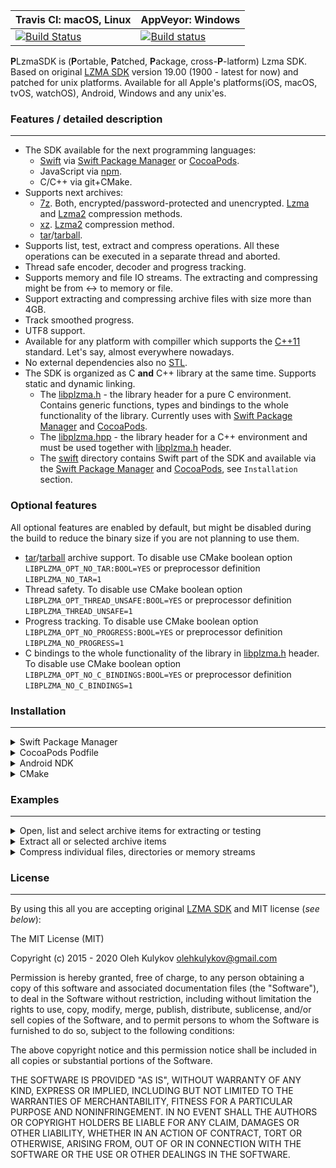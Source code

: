Travis CI: macOS, Linux | AppVeyor: Windows
----------------------- | -----------------
[![Build Status](https://travis-ci.org/OlehKulykov/PLzmaSDK.svg?branch=master)](https://travis-ci.org/OlehKulykov/PLzmaSDK) | [![Build status](https://ci.appveyor.com/api/projects/status/1mb5w6nlht1ar2p8/branch/master?svg=true)](https://ci.appveyor.com/project/OlehKulykov/plzmasdk/branch/master)


**P**LzmaSDK is (**P**ortable, **P**atched, **P**ackage, cross-**P**-latform) Lzma SDK.
Based on original [LZMA SDK] version 19.00 (1900 - latest for now) and patched for unix platforms.
Available for all Apple's platforms(iOS, macOS, tvOS, watchOS), Android, Windows and any unix'es.


### Features / detailed description
-----------
- The SDK available for the next programming languages:
  * [Swift](https://swift.org/) via [Swift Package Manager] or [CocoaPods].
  * JavaScript via [npm].
  * C/C++ via git+CMake.
- Supports next archives:
  * [7z]. Both, encrypted/password-protected and unencrypted. [Lzma] and [Lzma2] compression methods.
  * [xz]. [Lzma2] compression method.
  * [tar]/[tarball].
- Supports list, test, extract and compress operations. All these operations can be executed in a separate thread and aborted.
- Thread safe encoder, decoder and progress tracking.
- Supports memory and file IO streams. The extracting and compressing might be from <-> to memory or file.
- Support extracting and compressing archive files with size more than 4GB.
- Track smoothed progress.
- UTF8 support.
- Available for any platform with compiller which supports the [C++11] standard. Let's say, almost everywhere nowadays.
- No external dependencies also no [STL].
- The SDK is organized as C **and** C++ library at the same time. Supports static and dynamic linking.
  * The [libplzma.h] - the library header for a pure C environment. Contains generic functions, types and bindings to the whole functionality of the library. Currently uses with [Swift Package Manager] and [CocoaPods].
  * The [libplzma.hpp] - the library header for a C++ environment and must be used together with [libplzma.h] header.
  * The [swift](https://github.com/OlehKulykov/PLzmaSDK/tree/master/swift) directory contains Swift part of the SDK and available via the [Swift Package Manager] and [CocoaPods], see ```Installation``` section.

### Optional features
All optional features are enabled by default, but might be disabled during the build to reduce the binary size if you are not planning to use them.

- [tar]/[tarball] archive support. To disable use CMake boolean option `LIBPLZMA_OPT_NO_TAR:BOOL=YES` or preprocessor definition `LIBPLZMA_NO_TAR=1`
- Thread safety. To disable use CMake boolean option `LIBPLZMA_OPT_THREAD_UNSAFE:BOOL=YES` or preprocessor definition `LIBPLZMA_THREAD_UNSAFE=1`
- Progress tracking. To disable use CMake boolean option `LIBPLZMA_OPT_NO_PROGRESS:BOOL=YES` or preprocessor definition `LIBPLZMA_NO_PROGRESS=1`
- C bindings to the whole functionality of the library in [libplzma.h] header. To disable use CMake boolean option `LIBPLZMA_OPT_NO_C_BINDINGS:BOOL=YES` or preprocessor definition `LIBPLZMA_NO_C_BINDINGS=1`


### Installation
-----------
<details>
<summary>Swift Package Manager</summary>

```swift
.package(url: "https://github.com/OlehKulykov/PLzmaSDK.git", .exact("0.0.5"))
```

</details>
<details>
<summary>CocoaPods Podfile</summary>

```ruby
use_frameworks!
platform :ios, '8.0'

target '<REPLACE_WITH_YOUR_TARGET>' do
    pod 'PLzmaSDK', :inhibit_warnings => true
end
```

</details>
<details>
<summary>Android NDK</summary>
  
```bash
cd <PATH_TO_ANDROID_NDK>
./ndk-build NDK_PROJECT_PATH=<PATH_TO_PLZMASDK>/PLzmaSDK/android
```

</details>
<details>
<summary>CMake</summary>

<details>
<summary>Unix</summary>
  
```bash
cd PLzmaSDK
mkdir build
cd build
cmake -DCMAKE_BUILD_TYPE=Release ..
make -j4
```
  
</details>
<details>
<summary>Windows</summary>
  
```bash
cd PLzmaSDK
md build
cd build
cmake -DCMAKE_BUILD_TYPE=Release ..
cmake --build . --config Release --parallel 4
```
  
</details>
</details>


### Examples
-----------
<details>
<summary>Open, list and select archive items for extracting or testing</summary> 
  
The process consists of three steps:
1. Create a source input stream for reading archive file content. The input stream might be created with:
   1. The path to an archive file.
   2. The archive's file content in memory.
   3. The custom read/seek callbacks(C/C++ only).
2. Create decoder with source input stream, type of archive and optional delegate.
   1. Optionaly provide the password to open the archive.
3. Select archive items for extracting or testing.
   1. Select all archive items.
   2. Get the number of items, iterate items by index, filter and select items.
  
<details>
<summary>Swift</summary>

```swift
do {
    // 1. Create a source input stream for reading archive file content.
    //  1.1. Create a source input stream with the path to an archive file.
    let archivePath = try Path("path/to/archive")
    let archivePathInStream = try InStream(path: archivePath)

    //  1.2. Create a source input stream with the file content in memory.
    let archiveData = Data(bytesNoCopy: <FILE DATA>, count: <FILE SIZE>, deallocator: .none)
    let archiveDataInStream = try InStream(dataNoCopy: archiveData) // also available Data(dataCopy: Data)

    // 2. Create decoder with source input stream, type of archive and optional delegate.
    let decoder = try Decoder(stream: archiveDataInStream /* archivePathInStream */, fileType: .sevenZ, delegate: self)
    
    //  2.1. Optionaly provide the password to open/list/test/extract the archive items.
    try decoder.setPassword("1234")
    
    let opened = try decoder.open()
    
    // 3. Select archive items for extracting or testing.
    //  3.1. Select all archive items.
    let allArchiveItems = try decoder.items()
    
    //  3.2. Get the number of items, iterate items by index, filter and select items.
    let numberOfArchiveItems = try decoder.count()
    let selectedItemsDuringIteration = try ItemArray(capacity: numberOfArchiveItems)
    for itemIndex in 0..<numberOfArchiveItems {
        let item = try decoder.item(at: itemIndex)
        try selectedItemsDuringIteration.add(item: item)
    }
    ...
} catch let exception as Exception {
    print("Exception: \(exception)")
}
```

</details>
<details>
<summary>C++</summary>

```cpp
try {
    // 1. Create a source input stream for reading archive file content.
    //  1.1. Create a source input stream with the path to an archive file.
    Path archivePath("path/to/archive"); // Path(L"C:\\\\path\\to\\archive");
    auto archivePathInStream = makeSharedInStream(archivePath /* std::move(archivePath) */);
    
    //  1.2. Create a source input stream with the file content in memory.
    auto archiveDataInStream = makeSharedInStream(<FILE DATA>, <FILE SIZE>);
    
    // 2. Create decoder with source input stream, type of archive and provide optional delegate.
    auto decoder = makeSharedDecoder(archiveDataInStream, plzma_file_type_7z);
    decoder->setProgressDelegate(this);
    
    //  2.1. Optionaly provide the password to open/list/test/extract the archive items.
    decoder->setPassword("1234"); // decoder->setPassword(L"1234");
        
    bool opened = decoder->open();
    
    // 3. Select archive items for extracting or testing.
    //  3.1. Select all archive items.
    auto allArchiveItems = decoder->items();

    //  3.2. Get the number of items, iterate items by index, filter and select items.
    size_t numberOfArchiveItems = decoder->count();
    auto selectedItemsDuringIteration = makeShared<ItemArray>(numberOfArchiveItems);
    for (size_t itemIndex = 0; itemIndex < numberOfArchiveItems; itemIndex++) {
        auto item = decoder->itemAt(itemIndex);
        selectedItemsDuringIteration->push(item /* std::move(item) */);
    }
    ...
} catch (const Exception & exception) {
    std::cout << "Exception: " << exception.what() << std::endl;
}
```

</details>
<details>
<summary>C</summary>

```c
// 1. Create a source input stream for reading archive file content.
//  1.1. Create a source input stream with the path to an archive file.
plzma_path archivePath = plzma_path_create_with_utf8_string("path/to/archive"); // plzma_path_create_with_wide_string(L"C:\\\\path\\to\\archive");
plzma_in_stream archivePathInStream = plzma_in_stream_create_with_path(&archivePath); // plzma_in_stream_create_with_pathm(...);
plzma_path_release(&archivePath);
plzma_in_stream_release(&archivePathInStream); // when no longer needed

//  1.2. Create a source input stream with the file content in memory.
plzma_in_stream archiveDataInStream = plzma_in_stream_create_with_memory_copy(<FILE DATA>, <FILE SIZE>); // plzma_in_stream_create_with_memory(...);

// 2. Create decoder with source input stream, type of archive, context for optional delegate and provide optional delegate callback.
plzma_decoder decoder = plzma_decoder_create(&archiveDataInStream, plzma_file_type_7z, plzma_context{ nullptr, nullptr }); // C2059 = { .context = nullptr, .deinitializer = nullptr }
plzma_in_stream_release(&archiveDataInStream); // when no longer needed

plzma_decoder_set_progress_delegate_utf8_callback(&decoder, <UTF8 C CALLBACK>);  // plzma_decoder_set_progress_delegate_wide_callback(...);

//  2.1. Optionaly provide the password to open/list/test/extract the archive items.
plzma_decoder_set_password_utf8_string(&decoder, "1234"); // plzma_decoder_set_password_wide_string(&decoder, L"1234");

bool opened = plzma_decoder_open(&decoder);    

// 3. Select archive items for extracting or testing.
//  3.1. Select all archive items.
plzma_item_array allArchiveItems = plzma_decoder_items(&decoder);

//  3.2. Get the number of items, iterate items by index, filter and select items.
size_t numberOfArchiveItems = plzma_decoder_count(&decoder);
plzma_item_array selectedItemsDuringIteration = plzma_item_array_create(numberOfArchiveItems);
for (size_t itemIndex = 0; itemIndex < numberOfArchiveItems; itemIndex++) {
    plzma_item item = plzma_decoder_item_at(&decoder, itemIndex);
    plzma_item_array_add(&selectedItemsDuringIteration, &item);
    plzma_item_release(&item);
}
...
plzma_item_array_release(&selectedItemsDuringIteration); // when no longer needed 
plzma_item_array_release(&allArchiveItems); // when no longer needed
plzma_decoder_release(&decoder); // when no longer needed
```

</details>
</details>

<details>
<summary>Extract all or selected archive items</summary>
  
Example description
  
<details>
<summary>Swift</summary>

```swift
// Hello swift: Extract all or selected archive items
```

</details>
<details>
<summary>C++</summary>

```cpp
// Hello cpp: Extract all or selected archive items
```

</details>
<details>
<summary>C</summary>

```cpp
// Hello c: Extract all or selected archive items
```

</details>
</details>


<details>
<summary>Compress individual files, directories or memory streams</summary>
  
Example description
  
<details>
<summary>Swift</summary>

```swift
// Hello swift: Compress individual files, directories or memory streams
```

</details>
<details>
<summary>C++</summary>

```cpp
// Hello cpp: Compress individual files, directories or memory streams
```

</details>
<details>
<summary>C</summary>

```cpp
// Hello c: Compress individual files, directories or memory streams
```

</details>
</details>


### License
-----------
By using this all you are accepting original [LZMA SDK] and MIT license (*see below*):

The MIT License (MIT)

Copyright (c) 2015 - 2020 Oleh Kulykov <olehkulykov@gmail.com>

Permission is hereby granted, free of charge, to any person obtaining a copy
of this software and associated documentation files (the "Software"), to deal
in the Software without restriction, including without limitation the rights
to use, copy, modify, merge, publish, distribute, sublicense, and/or sell
copies of the Software, and to permit persons to whom the Software is
furnished to do so, subject to the following conditions:

The above copyright notice and this permission notice shall be included in
all copies or substantial portions of the Software.

THE SOFTWARE IS PROVIDED "AS IS", WITHOUT WARRANTY OF ANY KIND, EXPRESS OR
IMPLIED, INCLUDING BUT NOT LIMITED TO THE WARRANTIES OF MERCHANTABILITY,
FITNESS FOR A PARTICULAR PURPOSE AND NONINFRINGEMENT. IN NO EVENT SHALL THE
AUTHORS OR COPYRIGHT HOLDERS BE LIABLE FOR ANY CLAIM, DAMAGES OR OTHER
LIABILITY, WHETHER IN AN ACTION OF CONTRACT, TORT OR OTHERWISE, ARISING FROM,
OUT OF OR IN CONNECTION WITH THE SOFTWARE OR THE USE OR OTHER DEALINGS IN
THE SOFTWARE.


[LZMA SDK]:http://www.7-zip.org/sdk.html
[7z]:https://www.7-zip.org/7z.html
[LZMA]:https://www.7-zip.org/7z.html
[LZMA2]:https://www.7-zip.org/7z.html
[xz]:https://tukaani.org/xz
[tar]:https://en.wikipedia.org/wiki/Tar_(computing)
[tarball]:https://en.wikipedia.org/wiki/Tar_(computing)
[C++11]:https://en.cppreference.com/w/cpp/11
[STL]:https://en.wikipedia.org/wiki/Standard_Template_Library
[libplzma.h]:https://github.com/OlehKulykov/PLzmaSDK/blob/master/libplzma.h
[libplzma.hpp]:https://github.com/OlehKulykov/PLzmaSDK/blob/master/libplzma.hpp
[Swift Package Manager]:https://swift.org/package-manager
[CocoaPods]:https://cocoapods.org/pods/PLzmaSDK
[npm]:https://www.npmjs.com/package/plzmasdk
